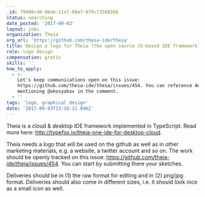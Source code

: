 ```yaml
---
_id: 79498c40-90ab-11e7-88e7-079c73580266
status: searching
date_posted: '2017-09-03'
layout: jobs
organization: Theia
org_url: 'https://github.com/theia-ide/theia'
title: Design a logo for Theia (the open source JS-based IDE framework)
role: logo design
compensation: gratis
skills: ''
how_to_apply:
  - >-
    Let's keep communications open on this issue:
    https://github.com/theia-ide/theia/issues/454. You can reference Anton by
    mentioning @akosyakov in the comment.
  - ''
tags: 'logo, graphical design'
date: '2017-09-03T13:26:21.096Z'
---
```

Theia is a cloud & desktop IDE framework implemented in TypeScript. Read more here: http://typefox.io/theia-one-ide-for-desktop-cloud.

Theia needs a logo that will be used on the github as well as in other marketing materials, e.g. a website, a twitter account and so on.  The work should be openly tracked on this issue: https://github.com/theia-ide/theia/issues/454. You can start by submitting there your sketches.

Deliveries should be in (1) the raw format for editing and in (2) png/jpg format. Deliveries should also come in different sizes, i.e. it should look nice as a small icon as well.
